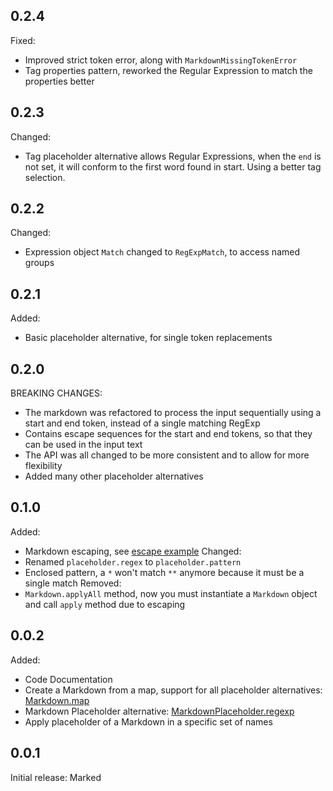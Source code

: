 ## 0.2.4

Fixed:
- Improved strict token error, along with `MarkdownMissingTokenError`
- Tag properties pattern, reworked the Regular Expression to match the properties better

## 0.2.3

Changed:
- Tag placeholder alternative allows Regular Expressions,
when the `end` is not set, it will conform to the first word found in start. Using a better tag selection.

## 0.2.2

Changed:
- Expression object `Match` changed to `RegExpMatch`, to access named groups

## 0.2.1

Added:
- Basic placeholder alternative, for single token replacements

## 0.2.0

BREAKING CHANGES:
- The markdown was refactored to process the input sequentially using a start and end token,
instead of a single matching RegExp
- Contains escape sequences for the start and end tokens, so that they can be used in the input text
- The API was all changed to be more consistent and to allow for more flexibility
- Added many other placeholder alternatives

## 0.1.0

Added:
- Markdown escaping, see [escape example](https://github.com/DrafaKiller/Markdown-dart/blob/main/example/escape.dart)
Changed:
- Renamed `placeholder.regex` to `placeholder.pattern`
- Enclosed pattern, a `*` won't match `**` anymore because it must be a single match
Removed:
- `Markdown.applyAll` method, now you must instantiate a `Markdown` object and call `apply` method due to escaping

## 0.0.2

Added:
- Code Documentation
- Create a Markdown from a map, support for all placeholder alternatives: [Markdown.map](https://pub.dev/documentation/marked/latest/marked/Markdown/Markdown.map.html)
- Markdown Placeholder alternative: [MarkdownPlaceholder.regexp](https://pub.dev/documentation/marked/latest/marked/MarkdownPlaceholder/MarkdownPlaceholder.regexp.html)
- Apply placeholder of a Markdown in a specific set of names

## 0.0.1

Initial release: Marked